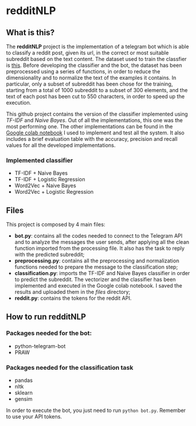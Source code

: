 # redditNLP

## What is this?
The **redditNLP** project is the implementation of a telegram bot which is able to classify a reddit post, given its url, in the correct or most suitable subreddit based on the text content. The dataset used to train the classfier is [this](https://www.kaggle.com/mswarbrickjones/reddit-selfposts). Before developing the classifier and the bot, the dataset has been preprocessed using a series of functions, in order to reduce the dimensionality and to normalize the text of the examples it contains. In particular, only a subset of subreddit has been chose for the training, starting from a total of 1000 subreddit to a subset of 300 elements, and the text of each post has been cut to 550 characters, in order to speed up the execution.

This github project contains the version of the classifier implemented using *TF-IDF* and *Naive Bayes*. Out of all the implementations, this one was the most performing one.
The other implementations can be found in the [Google colab notebook](https://colab.research.google.com/drive/1JnbyLIioYVlLbxNfEX0ZXEUKF_ccyGG5?usp=sharing) I used to implement and test all the system. It also includes a brief evaluation table with the accuracy, precision and recall values for all the developed implementations.

### Implemented classifier
- TF-IDF + Naive Bayes
- TF-IDF + Logistic Regression
- Word2Vec + Naive Bayes
- Word2Vec + Logistic Regression

## Files
This project is composed by 4 main files:
- **bot.py**: contains all the codes needed to connect to the Telegram API and to analyze the messages the user sends, after applying all the clean function imported from the processing file. It also has the task to reply with the predicted subreddit;
- **preprocessing.py**: contains all the preprocessing and normalization functions needed to prepare the message to the classification step;
- **classification.py**: imports the TF-IDF and Naive Bayes classifier in order to predict the subreddit. The vectorizer and the classifier has been implemented and executed in the Google colab notebook. I saved the results and uploaded them in the *files* directory;
- **reddit.py**: contains the tokens for the reddit API.

## How to run redditNLP
### Packages needed for the bot:
- python-telegram-bot
- PRAW

### Packages needed for the classification task
- pandas
- nltk
- sklearn
- gensim

In order to execute the bot, you just need to run ```python bot.py```.
Remember to use your API tokens.
